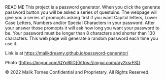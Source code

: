 READ ME
This project is a password generator. When you click the generate password button you will be asked a series of questuins. The webpage will give you a series of promopts asking first if you want Capitol letters, Lower Case Letters, Numbers and/or Special Characters in your password. After your answer those promopts it will ask how long you want your password to be. Your password must be longer than 8 characters and shorter than 130 characters. This web page will generate a random password each time you use it.

Link is at https://malikdreamy.github.io/password-generator/

Photo
([https://imgur.com/QYpRlID](https://imgur.com/a/y2ksrFS))

© 2022 Malik Tornes Confidential and Proprietary. All Rights Reserved.
